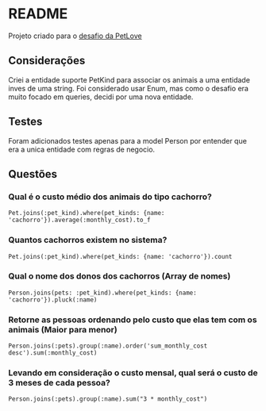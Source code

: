 # README

Projeto criado para o [desafio da PetLove](CHALLENGE.md)

## Considerações

Criei a entidade suporte PetKind para associar os animais a uma entidade inves de uma string. Foi considerado usar Enum, mas como o desafio era muito focado em queries, decidi por uma nova entidade.

## Testes

Foram adicionados testes apenas para a model Person por entender que era a unica entidade com regras de negocio.

## Questões

### Qual é o custo médio dos animais do tipo cachorro?

    Pet.joins(:pet_kind).where(pet_kinds: {name: 'cachorro'}).average(:monthly_cost).to_f

### Quantos cachorros existem no sistema?

    Pet.joins(:pet_kind).where(pet_kinds: {name: 'cachorro'}).count

### Qual o nome dos donos dos cachorros (Array de nomes)

    Person.joins(pets: :pet_kind).where(pet_kinds: {name: 'cachorro'}).pluck(:name)

### Retorne as pessoas ordenando pelo custo que elas tem com os animais (Maior para menor)

    Person.joins(:pets).group(:name).order('sum_monthly_cost desc').sum(:monthly_cost)

### Levando em consideração o custo mensal, qual será o custo de 3 meses de cada pessoa?

    Person.joins(:pets).group(:name).sum("3 * monthly_cost")